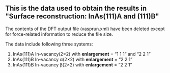 ## This is the data used to obtain the results in **"Surface reconstruction: InAs(111)A and (111)B"** ##

The contents of the DFT output file (vasprun.xml) have been deleted except for force-related information to reduce the file size.

The data include following three systems:

1. InAs(111)A In-vacancy(2×2) with **enlargement** = “1 1 1” and “2 2 1”
2. InAs(111)B In-vacancy α(2×2) with **enlargement** = “2 2 1”
3. InAs(111)B In-vacancy β(2×2) with **enlargement** = “2 2 1”
